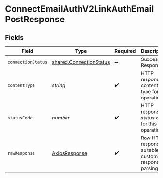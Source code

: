 # ConnectEmailAuthV2LinkAuthEmailPostResponse


## Fields

| Field                                                                     | Type                                                                      | Required                                                                  | Description                                                               | Example                                                                   |
| ------------------------------------------------------------------------- | ------------------------------------------------------------------------- | ------------------------------------------------------------------------- | ------------------------------------------------------------------------- | ------------------------------------------------------------------------- |
| `connectionStatus`                                                        | [shared.ConnectionStatus](../../../sdk/models/shared/connectionstatus.md) | :heavy_minus_sign:                                                        | Successful Response                                                       | {"success":true}                                                          |
| `contentType`                                                             | *string*                                                                  | :heavy_check_mark:                                                        | HTTP response content type for this operation                             |                                                                           |
| `statusCode`                                                              | *number*                                                                  | :heavy_check_mark:                                                        | HTTP response status code for this operation                              |                                                                           |
| `rawResponse`                                                             | [AxiosResponse](https://axios-http.com/docs/res_schema)                   | :heavy_check_mark:                                                        | Raw HTTP response; suitable for custom response parsing                   |                                                                           |